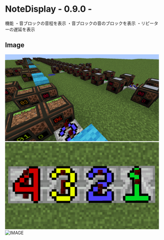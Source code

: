 # NoteDisplay - 0.9.0 -

機能
・音ブロックの音程を表示
・音ブロックの音のブロックを表示
・リピーターの遅延を表示

## Image

![IMAGE](https://raw.githubusercontent.com/memerily/ResourcePacks/main/NoteDisplay/README.Image/2024-01-14_00.29.10.png)
![IMAGE](https://raw.githubusercontent.com/memerily/ResourcePacks/main/NoteDisplay/README.Image/2024-01-14_00.29.35.png)
![IMAGE](https://raw.githubusercontent.com/memerily/ResourcePacks/main/NoteDisplay/README.Image/2024-01-14_00.29.06.png)

